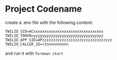 # Project Codename

create a .env file with the following content:

    TWILIO_SID=ACxxxxxxxxxxxxxxxxxxxxxxxxxxxxxxxx
    TWILIO_TOKEN=yyyyyyyyyyyyyyyyyyyyyyyyyyyyyyyy
    TWILIO_APP_SID=APzzzzzzzzzzzzzzzzzzzzzzzzzzzzzzzz
    TWILIO_CALLER_ID=+1nnnnnnnnnn

and run it with <code>foreman start</code>
